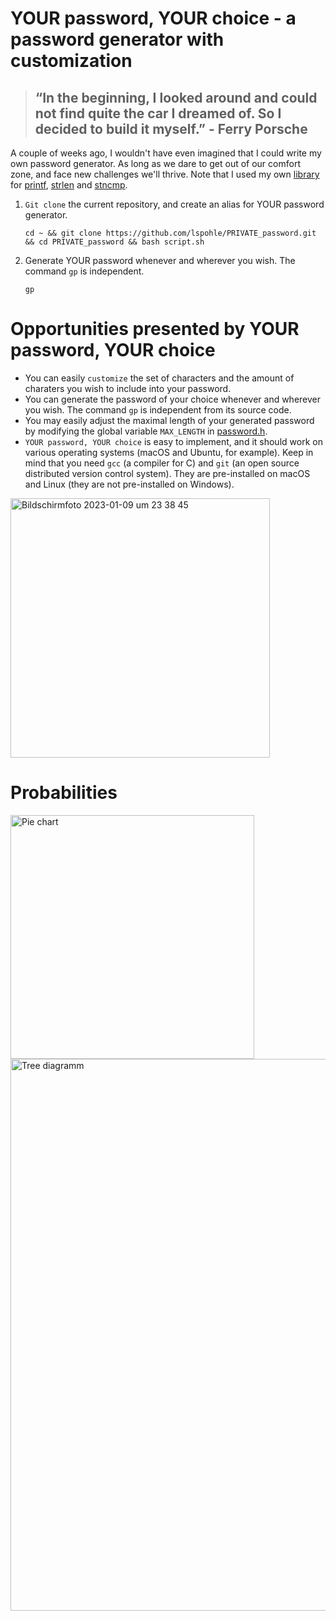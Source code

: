 # YOUR password, YOUR choice - a password generator with customization 

> ## “In the beginning, I looked around and could not find quite the car I dreamed of. So I decided to build it myself.” - Ferry Porsche

A couple of weeks ago, I wouldn't have even imagined that I could write my own password generator. As long as we dare to get out of our comfort zone, and face new challenges we'll thrive. Note that I used my own [library](https://github.com/lspohle/PRIVATE_rps/tree/main/libft) for [printf](https://github.com/lspohle/PRIVATE_password/blob/main/libft/ft_printf.c), [strlen](https://github.com/lspohle/PRIVATE_password/blob/main/libft/ft_strlen.c) and [stncmp](https://github.com/lspohle/PRIVATE_password/blob/main/libft/ft_strncmp.c).

1. `Git clone` the current repository, and create an alias for YOUR password generator.
      
       cd ~ && git clone https://github.com/lspohle/PRIVATE_password.git && cd PRIVATE_password && bash script.sh
2. Generate YOUR password whenever and wherever you wish. The command `gp` is independent.

       gp
# Opportunities presented by YOUR password, YOUR choice
- You can easily `customize` the set of characters and the amount of charaters you wish to include into your password.
- You can generate the password of your choice whenever and wherever you wish. The command `gp` is independent from its source code. 
- You may easily adjust the maximal length of your generated password by modifying the global variable `MAX_LENGTH` in [password.h](https://github.com/lspohle/PRIVATE_password/blob/main/password.h).
- `YOUR password, YOUR choice` is easy to implement, and it should work on various operating systems (macOS and Ubuntu, for example). Keep in mind that you need `gcc` (a compiler for C) and `git` (an open source distributed version control system). They are pre-installed on macOS and Linux (they are not pre-installed on Windows).

<img width="415" alt="Bildschirmfoto 2023-01-09 um 23 38 45" src="https://user-images.githubusercontent.com/121381385/211426434-1ff4cd0e-d503-402e-a323-6b87de001bfa.png">

# Probabilities

<img width="390" alt="Pie chart" src="https://user-images.githubusercontent.com/121381385/211666924-788d1582-ed9b-4fe1-8b63-1175bc03074d.png">
<img width="883" alt="Tree diagramm" src="https://user-images.githubusercontent.com/121381385/211666934-c2c88774-2639-4d0f-9d98-d83a0da96ee5.png">
